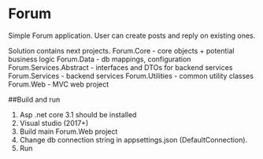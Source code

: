 # Forum

Simple Forum application. User can create posts and reply on existing ones.

Solution contains next projects.
Forum.Core - core objects + potential business logic
Forum.Data - db mappings, configuration
Forum.Services.Abstract - interfaces and DTOs for backend services
Forum.Services - backend services
Forum.Utilities - common utility classes
Forum.Web - MVC web project

##Build and run
1. Asp .net core 3.1 should be installed
2. Visual studio (2017+)
3. Build main Forum.Web project
4. Change db connection string in appsettings.json (DefaultConnection).
5. Run
